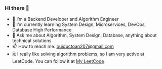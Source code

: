 ### Hi there 👋

- 🔭 I’m a Backend Developer and Algorithm Engineer
- 🌱 I’m currently learning System Design, Microservices, DevOps, Database High Performance
- 💬 Ask me about Algorithm, System Design, Database, anything about technical solutions
- 📫 How to reach me: buiductoan207@gmail.com
- 🗒 I really like solving algorithm problems, so I am very active at LeetCode. You can follow it at [My LeetCode](https://leetcode.com/u/toan207/)
